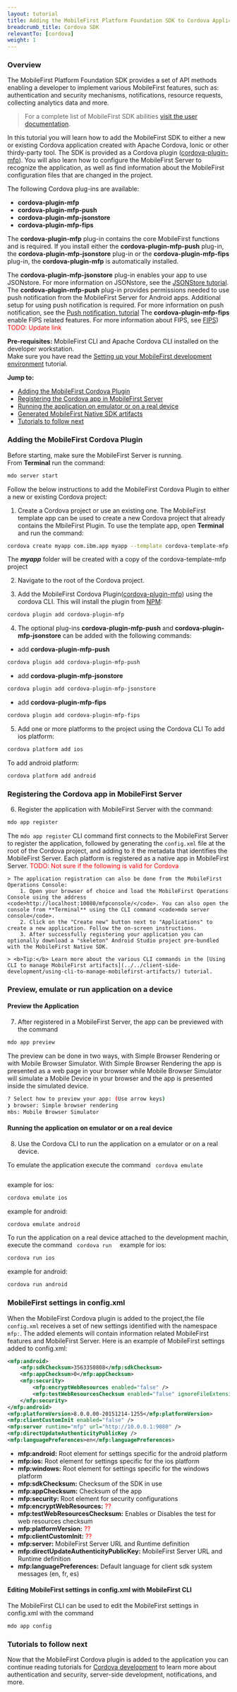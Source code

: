 ```yaml
---
layout: tutorial
title: Adding the MobileFirst Platform Foundation SDK to Cordova Applications
breadcrumb_title: Cordova SDK
relevantTo: [cordova]
weight: 1
---
```


### Overview
The MobileFirst Platform Foundation SDK provides a set of API methods enabling a developer to implement various MobileFirst features, such as: authentication and security mechanisms, notifications, resource requests, collecting analytics data and more.

> For a complete list of MobileFirst SDK abilities [visit the user documentation](http://www-01.ibm.com/support/knowledgecenter/SSHS8R_8.0.0/wl_welcome.html).

In this tutorial you will learn how to add the MobileFirst SDK to either a new or existing Cordova application created with Apache Cordova, Ionic or other thirdy-party tool. The SDK is provided as a Cordova plugin ([cordova-plugin-mfp](https://www.npmjs.com/package/cordova-plugin-mfp)). You will also learn how to configure the MobileFirst Server to recognize the application, as well as find information about the MobileFirst configuration files that are changed in the project.

The following Cordova plug-ins are available:

* **cordova-plugin-mfp**
* **cordova-plugin-mfp-push**
* **cordova-plugin-mfp-jsonstore**
* **cordova-plugin-mfp-fips**

The **cordova-plugin-mfp** plug-in contains the core MobileFirst functions and is required. If you install either the **cordova-plugin-mfp-push** plug-in, the **cordova-plugin-mfp-jsonstore** plug-in or the **cordova-plugin-mfp-fips** plug-in, the **cordova-plugin-mfp** is automatically installed.

The **cordova-plugin-mfp-jsonstore** plug-in enables your app to use JSONstore. For more information on JSONstore, see the [JSONStore tutorial](../client-side-development/jsonstore/).
The **cordova-plugin-mfp-push** plug-in provides permissions needed to use push notification from the MobileFirst Server for Android apps. Additional setup for using push notification is required. For more information on push notification, see the [Push notification. tutorial](../notifications/push-notifications-overview/)
The **cordova-plugin-mfp-fips** enable FIPS related features. For more information about FIPS, see [FIPS](../link-needs-to-be-updated)) <span style="color:red">TODO: Update link</span>

**Pre-requisites:** MobileFirst CLI and Apache Cordova CLI installed on the developer workstation.  
Make sure you have read the [Setting up your MobileFirst development environment](../../setting-up-the-mobilefirst-development-environment) tutorial.

**Jump to:**

- [Adding the MobileFirst Cordova Plugin](#adding-the-mobilefirst-cordova-plugin)
- [Registering the Cordova app in MobileFirst Server](#registering-the-cordova-app-in-mobilefirstserver)
- [Running the application on emulator or on a real device](#running-the-application-on-emulator-or-on-a-real-device)
- [Generated MobileFirst Native SDK artifacts](#generated-mobilefirst-native-sdk-artifacts)
- [Tutorials to follow next](#tutorials-to-follow-next)



### Adding the MobileFirst Cordova Plugin
Before starting, make sure the MobileFirst Server is running.  
From **Terminal** run the command:

```bash
mdo server start
```

Follow the below instructions to add the MobileFirst Cordova Plugin to either a new or existing Cordova project:

1. Create a Cordova project or use an existing one. The MobileFirst template app can be used to create a new Cordova project that already contains the MbileFirst Plugin. To use the template app, open **Terminal**  and run the command:

```bash
cordova create myapp com.ibm.app myapp --template cordova-template-mfp
```
The ***myapp*** folder will be created with a copy of the cordova-template-mfp project

2. Navigate to the root of the Cordova project.

3. Add the MobileFirst Cordova Plugin([cordova-plugin-mfp](https://www.npmjs.com/package/cordova-plugin-mfp)) using the cordova CLI. This will install the plugin from [NPM](https://www.npmjs.com/package/cordova-plugin-mfp):

```bash
cordova plugin add cordova-plugin-mfp
```

4. The optional plug-ins **cordova-plugin-mfp-push** and  **cordova-plugin-mfp-jsonstore** can be added with the following commands:

* add **cordova-plugin-mfp-push**

```bash
cordova plugin add cordova-plugin-mfp-push
```

* add **cordova-plugin-mfp-jsonstore**

```bash
cordova plugin add cordova-plugin-mfp-jsonstore
```

* add **cordova-plugin-mfp-fips**

```bash
cordova plugin add cordova-plugin-mfp-fips
```

5. Add one or more platforms to the project using the Cordova CLI
    To add ios platform:

```bash
cordova platform add ios
```
   To add android platform:

```bash
cordova platform add android
```

### Registering the Cordova app in MobileFirst Server

6. Register the application with MobileFirst Server with the command:

```bash
mdo app register
```

The <code>mdo app register</code> CLI command first connects to the MobileFirst Server to register the application, followed by generating the <code>config.xml</code> file at the root of the Cordova project, and adding to it the metadata that identifies the MobileFirst Server. Each platform is registered as a native app in MobileFirst Server.
<span style="color:red">TODO: Not sure if the following is valid for Cordova</span>


    > The application registration can also be done from the MobileFirst Operations Console:    
        1. Open your browser of choice and load the MobileFirst Operations Console using the address  <code>http://localhost:10080/mfpconsole/</code>. You can also open the console from **Terminal** using the CLI command <code>mdo server console</code>.  
        2. Click on the "Create new" button next to "Applications" to create a new application. Follow the on-screen instructions.  
        3. After successfully registering your application you can optionally download a "skeleton" Android Studio project pre-bundled with the MobileFirst Native SDK.

    > <b>Tip:</b> Learn more about the various CLI commands in the [Using CLI to manage MobileFirst artifacts](../../client-side-development/using-cli-to-manage-mobilefirst-artifacts/) tutorial.

### Preview, emulate or run application on a device
#### Preview the Application
7. After registered in a MobileFirst Server, the app can be previewed with the command

```bash
mdo app preview
```
The preview can be done in two ways, with Simple Browser Rendering or with Mobile Browser Simulator. With Simple Browser Rendering the app is presented as a web page in your browser while Mobile Browser Simulator will simulate a Mobile Device in your browser and the app is presented inside the simulated device.

```bash
? Select how to preview your app: (Use arrow keys)
❯ browser: Simple browser rendering
mbs: Mobile Browser Simulator
```

#### Running the application on emulator or on a real device

8. Use the Cordova CLI to run the application on a emulator or on a real device.

To emulate the application execute the command <code> cordova emulate <platform> </code>

example for ios:

```bash
cordova emulate ios
```

example for android:

```bash
cordova emulate android
```

To run the application on a real device attached to the development machin, execute the command <code> cordova run <platform> </code>
example for ios:

```bash
cordova run ios
```		

example for android:

```bash
cordova run android
```

### MobileFirst settings in config.xml
When the MobileFirst Cordova plugin is added to the project,the file <code> config.xml</code> receives a set of new settings identified with the namespace  <code>mfp:</code>. The added elements will contain information related MobileFirst features and MobileFirst Server. Here is an example of MobileFirst settings added to config.xml:

```xml
<mfp:android>
    <mfp:sdkChecksum>3563350808</mfp:sdkChecksum>
    <mfp:appChecksum>0</mfp:appChecksum>
    <mfp:security>
        <mfp:encryptWebResources enabled="false" />
        <mfp:testWebResourcesChecksum enabled="false" ignoreFileExtensions="png, jpg, jpeg, gif, mp4, mp3" />
    </mfp:security>
</mfp:android>
<mfp:platformVersion>8.0.0.00-20151214-1255</mfp:platformVersion>
<mfp:clientCustomInit enabled="false" />
<mfp:server runtime="mfp" url="http://10.0.0.1:9080" />
<mfp:directUpdateAuthenticityPublicKey />
<mfp:languagePreferences>en</mfp:languagePreferences>
```

* **mfp:android:** Root element for settings specific for the android platform
* **mfp:ios:** Root element for settings specific for the ios platform
* **mfp:windows:** Root element for settings specific for the windows platform
* **mfp:sdkChecksum:** Checksum of the SDK in use
* **mfp:appChecksum:** Checksum of the app
* **mfp:security:** Root element for security configurations
* **mfp:encryptWebResources:** <span style="color:red">??</span>
* **mfp:testWebResourcesChecksum:** Enables or Disables the test for web resources checksum
* **mfp:platformVersion:**  <span style="color:red">??</span>
* **mfp:clientCustomInit:** <span style="color:red">??</span>
* **mfp:server:** MobileFirst Server URL and Runtime definition
* **mfp:directUpdateAuthenticityPublicKey:** MobileFirst Server URL and Runtime definition
* **mfp:languagePreferences:** Default language for client sdk system messages (en, fr, es)


#### Editing MobileFirst settings in config.xml with MobileFirst CLI

The MobileFirst CLI can be used to edit the MobileFirst settings in config.xml with the command

```bash
mdo app config
```

### Tutorials to follow next
Now that the MobileFirst Cordova plugin is added to the application you can continue reading tutorials for [Cordova development](../../hybrid-tutorials/) to learn more about authentication and security, server-side development, notifications, and more.

